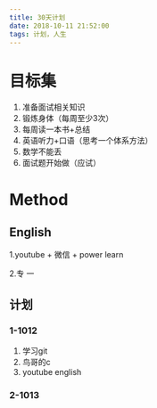 ```yaml
---
title: 30天计划
date: 2018-10-11 21:52:00
tags: 计划，人生
---
```

# 目标集
1. 准备面试相关知识
2. 锻炼身体（每周至少3次）
3. 每周读一本书+总结
4. 英语听力+口语（思考一个体系方法）
5. 数学不能丢
6. 面试题开始做（应试）

# Method

## English
1.youtube + 微信 + power learn

2.专 一

## 计划
### 1-1012
1. 学习git
2. 鸟哥的c
3. youtube english
### 2-1013

